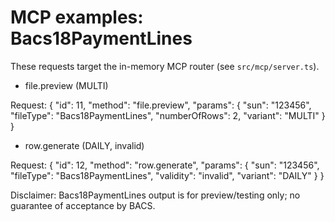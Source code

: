 # MCP examples: Bacs18PaymentLines

These requests target the in-memory MCP router (see `src/mcp/server.ts`).

-   file.preview (MULTI)

Request:
{
"id": 11,
"method": "file.preview",
"params": { "sun": "123456", "fileType": "Bacs18PaymentLines", "numberOfRows": 2, "variant": "MULTI" }
}

-   row.generate (DAILY, invalid)

Request:
{
"id": 12,
"method": "row.generate",
"params": { "sun": "123456", "fileType": "Bacs18PaymentLines", "validity": "invalid", "variant": "DAILY" }
}

Disclaimer: Bacs18PaymentLines output is for preview/testing only; no guarantee of acceptance by BACS.
